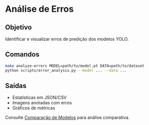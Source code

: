 # Análise de Erros

## Objetivo

Identificar e visualizar erros de predição dos modelos YOLO.

## Comandos

```bash
make analyze-errors MODEL=path/to/model.pt DATA=path/to/dataset
python scripts/error_analysis.py --model ... --data ...
```

## Saídas
- Estatísticas em JSON/CSV
- Imagens anotadas com erros
- Gráficos de métricas

Consulte [Comparação de Modelos](./COMPARACAO_MODELOS.md) para análise comparativa.
